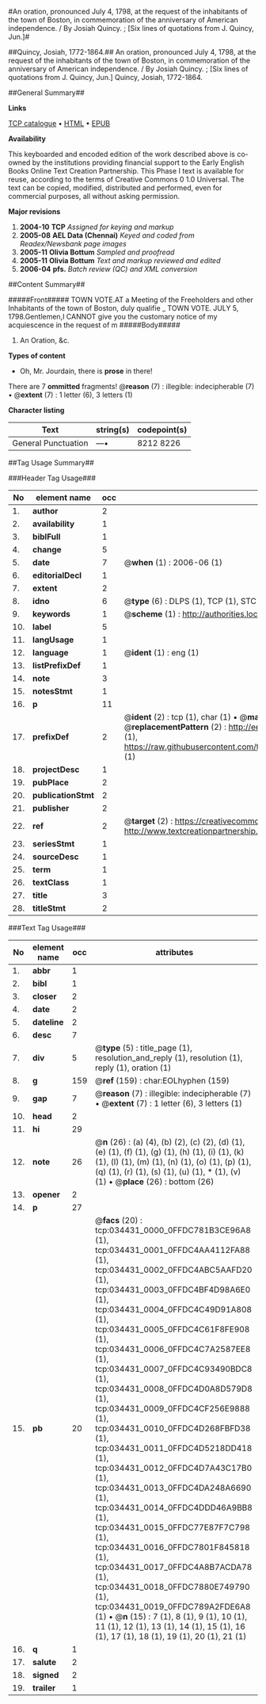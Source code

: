 #An oration, pronounced July 4, 1798, at the request of the inhabitants of the town of Boston, in commemoration of the anniversary of American independence. / By Josiah Quincy. ; [Six lines of quotations from J. Quincy, Jun.]#

##Quincy, Josiah, 1772-1864.##
An oration, pronounced July 4, 1798, at the request of the inhabitants of the town of Boston, in commemoration of the anniversary of American independence. / By Josiah Quincy. ; [Six lines of quotations from J. Quincy, Jun.]
Quincy, Josiah, 1772-1864.

##General Summary##

**Links**

[TCP catalogue](http://www.ota.ox.ac.uk/tcp/)  • 
[HTML](http://tei.it.ox.ac.uk/tcp/Texts-HTML/free/N25/N25890.html)  • 
[EPUB](http://tei.it.ox.ac.uk/tcp/Texts-EPUB/free/N25/N25890.epub)

**Availability**

This keyboarded and encoded edition of the
	       work described above is co-owned by the institutions
	       providing financial support to the Early English Books
	       Online Text Creation Partnership. This Phase I text is
	       available for reuse, according to the terms of Creative
	       Commons 0 1.0 Universal. The text can be copied,
	       modified, distributed and performed, even for
	       commercial purposes, all without asking permission.

**Major revisions**

1. __2004-10__ __TCP__ *Assigned for keying and markup*
1. __2005-08__ __AEL Data (Chennai)__ *Keyed and coded from Readex/Newsbank page images*
1. __2005-11__ __Olivia Bottum__ *Sampled and proofread*
1. __2005-11__ __Olivia Bottum__ *Text and markup reviewed and edited*
1. __2006-04__ __pfs.__ *Batch review (QC) and XML conversion*

##Content Summary##

#####Front#####
TOWN VOTE.AT a Meeting of the Freeholders and other Inhabitants of the town of Boston, duly qualifie
    _ TOWN VOTE.
JULY 5, 1798.Gentlemen,I CANNOT give you the customary notice of my acquiescence in the request of m
#####Body#####

1. An Oration, &c.

**Types of content**

  * Oh, Mr. Jourdain, there is **prose** in there!

There are 7 **ommitted** fragments! 
 @__reason__ (7) : illegible: indecipherable (7)  •  @__extent__ (7) : 1 letter (6), 3 letters (1)

**Character listing**


|Text|string(s)|codepoint(s)|
|---|---|---|
|General Punctuation|—•|8212 8226|

##Tag Usage Summary##

###Header Tag Usage###

|No|element name|occ|attributes|
|---|---|---|---|
|1.|__author__|2||
|2.|__availability__|1||
|3.|__biblFull__|1||
|4.|__change__|5||
|5.|__date__|7| @__when__ (1) : 2006-06 (1)|
|6.|__editorialDecl__|1||
|7.|__extent__|2||
|8.|__idno__|6| @__type__ (6) : DLPS (1), TCP (1), STC (1), NOTIS (1), IMAGE-SET (1), EVANS-CITATION (1)|
|9.|__keywords__|1| @__scheme__ (1) : http://authorities.loc.gov/ (1)|
|10.|__label__|5||
|11.|__langUsage__|1||
|12.|__language__|1| @__ident__ (1) : eng (1)|
|13.|__listPrefixDef__|1||
|14.|__note__|3||
|15.|__notesStmt__|1||
|16.|__p__|11||
|17.|__prefixDef__|2| @__ident__ (2) : tcp (1), char (1)  •  @__matchPattern__ (2) : ([0-9\-]+):([0-9IVX]+) (1), (.+) (1)  •  @__replacementPattern__ (2) : http://eebo.chadwyck.com/downloadtiff?vid=$1&page=$2 (1), https://raw.githubusercontent.com/textcreationpartnership/Texts/master/tcpchars.xml#$1 (1)|
|18.|__projectDesc__|1||
|19.|__pubPlace__|2||
|20.|__publicationStmt__|2||
|21.|__publisher__|2||
|22.|__ref__|2| @__target__ (2) : https://creativecommons.org/publicdomain/zero/1.0/ (1), http://www.textcreationpartnership.org/docs/. (1)|
|23.|__seriesStmt__|1||
|24.|__sourceDesc__|1||
|25.|__term__|1||
|26.|__textClass__|1||
|27.|__title__|3||
|28.|__titleStmt__|2||


###Text Tag Usage###

|No|element name|occ|attributes|
|---|---|---|---|
|1.|__abbr__|1||
|2.|__bibl__|1||
|3.|__closer__|2||
|4.|__date__|2||
|5.|__dateline__|2||
|6.|__desc__|7||
|7.|__div__|5| @__type__ (5) : title_page (1), resolution_and_reply (1), resolution (1), reply (1), oration (1)|
|8.|__g__|159| @__ref__ (159) : char:EOLhyphen (159)|
|9.|__gap__|7| @__reason__ (7) : illegible: indecipherable (7)  •  @__extent__ (7) : 1 letter (6), 3 letters (1)|
|10.|__head__|2||
|11.|__hi__|29||
|12.|__note__|26| @__n__ (26) : (a) (4), (b) (2), (c) (2), (d) (1), (e) (1), (f) (1), (g) (1), (h) (1), (i) (1), (k) (1), (l) (1), (m) (1), (n) (1), (o) (1), (p) (1), (q) (1), (r) (1), (s) (1), (u) (1), * (1), (v) (1)  •  @__place__ (26) : bottom (26)|
|13.|__opener__|2||
|14.|__p__|27||
|15.|__pb__|20| @__facs__ (20) : tcp:034431_0000_0FFDC781B3CE96A8 (1), tcp:034431_0001_0FFDC4AA4112FA88 (1), tcp:034431_0002_0FFDC4ABC5AAFD20 (1), tcp:034431_0003_0FFDC4BF4D98A6E0 (1), tcp:034431_0004_0FFDC4C49D91A808 (1), tcp:034431_0005_0FFDC4C61F8FE908 (1), tcp:034431_0006_0FFDC4C7A2587EE8 (1), tcp:034431_0007_0FFDC4C93490BDC8 (1), tcp:034431_0008_0FFDC4D0A8D579D8 (1), tcp:034431_0009_0FFDC4CF256E9888 (1), tcp:034431_0010_0FFDC4D268FBFD38 (1), tcp:034431_0011_0FFDC4D5218DD418 (1), tcp:034431_0012_0FFDC4D7A43C17B0 (1), tcp:034431_0013_0FFDC4DA248A6690 (1), tcp:034431_0014_0FFDC4DDD46A9BB8 (1), tcp:034431_0015_0FFDC77E87F7C798 (1), tcp:034431_0016_0FFDC7801F845818 (1), tcp:034431_0017_0FFDC4A8B7ACDA78 (1), tcp:034431_0018_0FFDC7880E749790 (1), tcp:034431_0019_0FFDC789A2FDE6A8 (1)  •  @__n__ (15) : 7 (1), 8 (1), 9 (1), 10 (1), 11 (1), 12 (1), 13 (1), 14 (1), 15 (1), 16 (1), 17 (1), 18 (1), 19 (1), 20 (1), 21 (1)|
|16.|__q__|1||
|17.|__salute__|2||
|18.|__signed__|2||
|19.|__trailer__|1||
